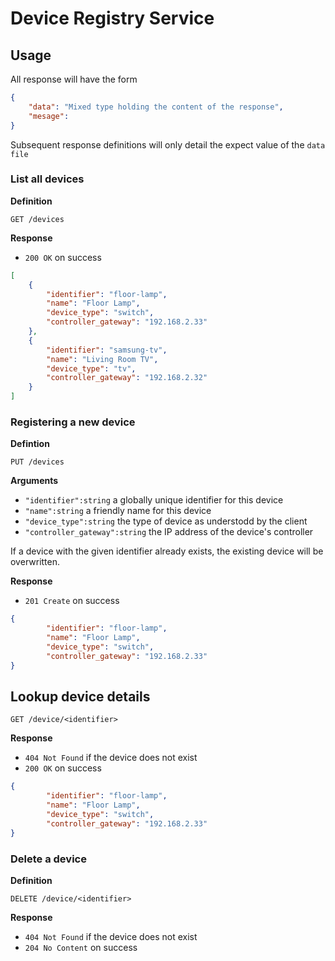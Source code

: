 # Device Registry Service

## Usage

All response will have the form 

```json
{
    "data": "Mixed type holding the content of the response",
    "mesage":
}
```

Subsequent response definitions will only detail the expect value of the `data file`

### List all devices

**Definition**

`GET /devices`

**Response**

- `200 OK` on success
 
 ```json
 [
     {
         "identifier": "floor-lamp",
         "name": "Floor Lamp",
         "device_type": "switch",
         "controller_gateway": "192.168.2.33"
     },
     {
         "identifier": "samsung-tv",
         "name": "Living Room TV",
         "device_type": "tv",
         "controller_gateway": "192.168.2.32"
     }
 ]
 ```

### Registering a new device

**Defintion**

`PUT /devices`

**Arguments**

- `"identifier":string` a globally unique identifier for this device
- `"name":string` a friendly name for this device
- `"device_type":string` the type of device as understodd by the client
- `"controller_gateway":string` the IP address of the device's controller

If a device with the given identifier already exists, the existing device will be overwritten.

**Response**

- `201 Create` on success

```json
{
        "identifier": "floor-lamp",
        "name": "Floor Lamp",
        "device_type": "switch",
        "controller_gateway": "192.168.2.33"
}
```

## Lookup device details

`GET /device/<identifier>`

**Response**

- `404 Not Found` if the device does not exist
- `200 OK` on success

```json
{
        "identifier": "floor-lamp",
        "name": "Floor Lamp",
        "device_type": "switch",
        "controller_gateway": "192.168.2.33"
}
```

### Delete a device

**Definition**

`DELETE /device/<identifier>`

**Response**

- `404 Not Found` if the device does not exist
- `204 No Content` on success